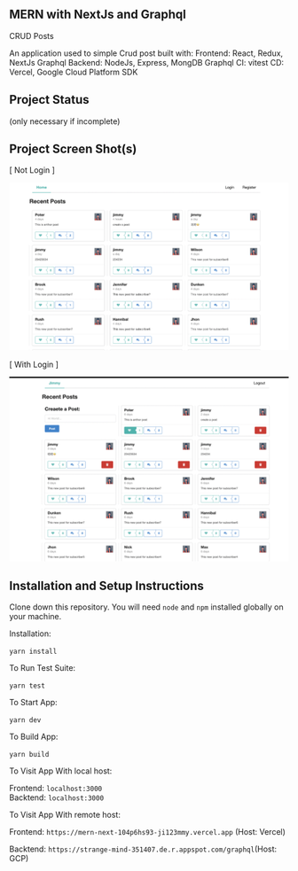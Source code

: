 ## MERN with NextJs and Graphql

CRUD Posts 

An application used to simple Crud post  built with: 
Frontend: React, Redux, NextJs Graphql
Backend: NodeJs, Express, MongDB Graphql
CI: vitest
CD: Vercel, Google Cloud Platform SDK

## Project Status
(only necessary if incomplete)


## Project Screen Shot(s)
[ Not Login ]

![alt text](./preview.png)

[ With Login ]

![alt text](./preview2.png)


## Installation and Setup Instructions

Clone down this repository. You will need `node` and `npm` installed globally on your machine.  

Installation:

`yarn install`  

To Run Test Suite:  

`yarn test`  

To Start App:

`yarn dev`  

To Build App:

`yarn build`  

To Visit App With local host:

Frontend: `localhost:3000`  
Backtend: `localhost:3000`

To Visit App With remote host:

Frontend: `https://mern-next-104p6hs93-ji123mmy.vercel.app`  (Host: Vercel)

Backtend: `https://strange-mind-351407.de.r.appspot.com/graphql`(Host: GCP)
